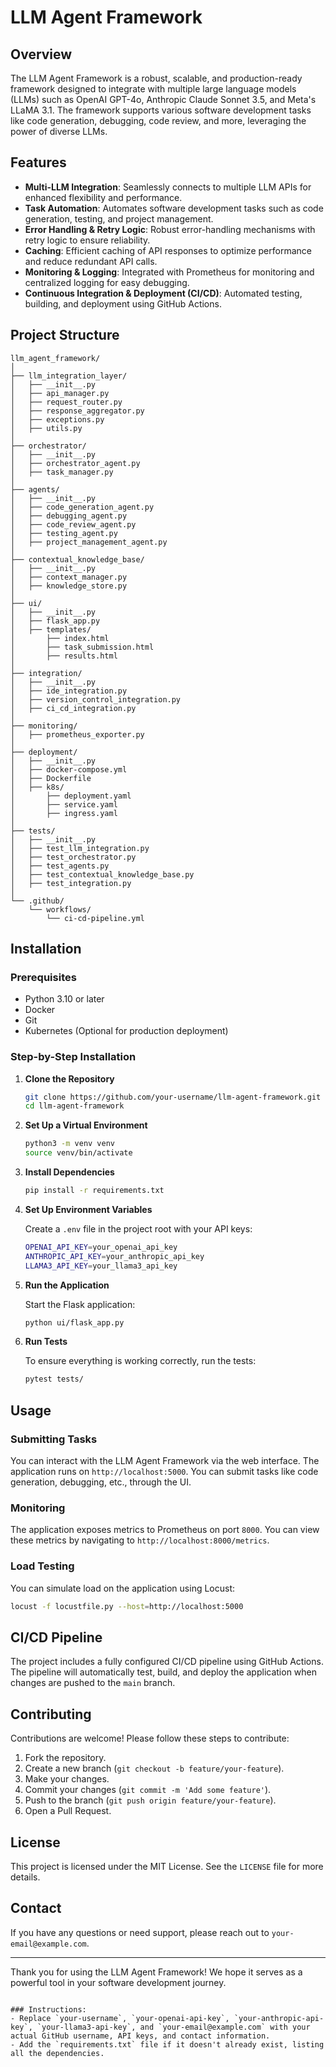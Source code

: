# LLM Agent Framework

## Overview
The LLM Agent Framework is a robust, scalable, and production-ready framework designed to integrate with multiple large language models (LLMs) such as OpenAI GPT-4o, Anthropic Claude Sonnet 3.5, and Meta's LLaMA 3.1. The framework supports various software development tasks like code generation, debugging, code review, and more, leveraging the power of diverse LLMs.

## Features

- **Multi-LLM Integration**: Seamlessly connects to multiple LLM APIs for enhanced flexibility and performance.
- **Task Automation**: Automates software development tasks such as code generation, testing, and project management.
- **Error Handling & Retry Logic**: Robust error-handling mechanisms with retry logic to ensure reliability.
- **Caching**: Efficient caching of API responses to optimize performance and reduce redundant API calls.
- **Monitoring & Logging**: Integrated with Prometheus for monitoring and centralized logging for easy debugging.
- **Continuous Integration & Deployment (CI/CD)**: Automated testing, building, and deployment using GitHub Actions.

## Project Structure

```
llm_agent_framework/
│
├── llm_integration_layer/
│   ├── __init__.py
│   ├── api_manager.py
│   ├── request_router.py
│   ├── response_aggregator.py
│   ├── exceptions.py
│   ├── utils.py
│
├── orchestrator/
│   ├── __init__.py
│   ├── orchestrator_agent.py
│   ├── task_manager.py
│
├── agents/
│   ├── __init__.py
│   ├── code_generation_agent.py
│   ├── debugging_agent.py
│   ├── code_review_agent.py
│   ├── testing_agent.py
│   ├── project_management_agent.py
│
├── contextual_knowledge_base/
│   ├── __init__.py
│   ├── context_manager.py
│   ├── knowledge_store.py
│
├── ui/
│   ├── __init__.py
│   ├── flask_app.py
│   ├── templates/
│       ├── index.html
│       ├── task_submission.html
│       ├── results.html
│
├── integration/
│   ├── __init__.py
│   ├── ide_integration.py
│   ├── version_control_integration.py
│   ├── ci_cd_integration.py
│
├── monitoring/
│   ├── prometheus_exporter.py
│
├── deployment/
│   ├── __init__.py
│   ├── docker-compose.yml
│   ├── Dockerfile
│   ├── k8s/
│       ├── deployment.yaml
│       ├── service.yaml
│       ├── ingress.yaml
│
├── tests/
│   ├── __init__.py
│   ├── test_llm_integration.py
│   ├── test_orchestrator.py
│   ├── test_agents.py
│   ├── test_contextual_knowledge_base.py
│   ├── test_integration.py
│
└── .github/
    └── workflows/
        └── ci-cd-pipeline.yml
```

## Installation

### Prerequisites

- Python 3.10 or later
- Docker
- Git
- Kubernetes (Optional for production deployment)

### Step-by-Step Installation

1. **Clone the Repository**

    ```bash
    git clone https://github.com/your-username/llm-agent-framework.git
    cd llm-agent-framework
    ```

2. **Set Up a Virtual Environment**

    ```bash
    python3 -m venv venv
    source venv/bin/activate
    ```

3. **Install Dependencies**

    ```bash
    pip install -r requirements.txt
    ```

4. **Set Up Environment Variables**

    Create a `.env` file in the project root with your API keys:

    ```bash
    OPENAI_API_KEY=your_openai_api_key
    ANTHROPIC_API_KEY=your_anthropic_api_key
    LLAMA3_API_KEY=your_llama3_api_key
    ```

5. **Run the Application**

    Start the Flask application:

    ```bash
    python ui/flask_app.py
    ```

6. **Run Tests**

    To ensure everything is working correctly, run the tests:

    ```bash
    pytest tests/
    ```

## Usage

### Submitting Tasks

You can interact with the LLM Agent Framework via the web interface. The application runs on `http://localhost:5000`. You can submit tasks like code generation, debugging, etc., through the UI.

### Monitoring

The application exposes metrics to Prometheus on port `8000`. You can view these metrics by navigating to `http://localhost:8000/metrics`.

### Load Testing

You can simulate load on the application using Locust:

```bash
locust -f locustfile.py --host=http://localhost:5000
```

## CI/CD Pipeline

The project includes a fully configured CI/CD pipeline using GitHub Actions. The pipeline will automatically test, build, and deploy the application when changes are pushed to the `main` branch.

## Contributing

Contributions are welcome! Please follow these steps to contribute:

1. Fork the repository.
2. Create a new branch (`git checkout -b feature/your-feature`).
3. Make your changes.
4. Commit your changes (`git commit -m 'Add some feature'`).
5. Push to the branch (`git push origin feature/your-feature`).
6. Open a Pull Request.

## License

This project is licensed under the MIT License. See the `LICENSE` file for more details.

## Contact

If you have any questions or need support, please reach out to `your-email@example.com`.

---

Thank you for using the LLM Agent Framework! We hope it serves as a powerful tool in your software development journey.
```

### Instructions:
- Replace `your-username`, `your-openai-api-key`, `your-anthropic-api-key`, `your-llama3-api-key`, and `your-email@example.com` with your actual GitHub username, API keys, and contact information.
- Add the `requirements.txt` file if it doesn't already exist, listing all the dependencies.
